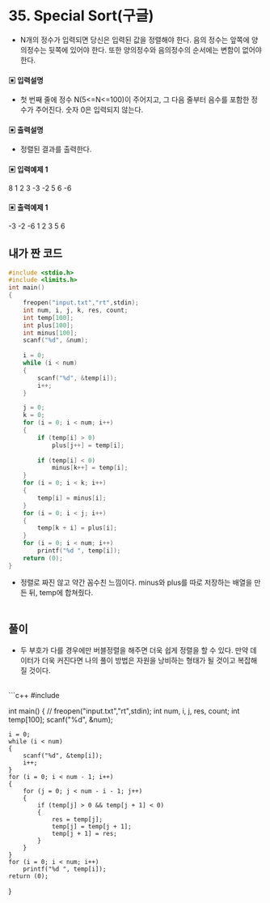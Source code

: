 # 35. Special Sort(구글)

* N개의 정수가 입력되면 당신은 입력된 값을 정렬해야 한다. 음의 정수는 앞쪽에 양의정수는 뒷쪽에 있어야 한다. 또한 양의정수와 음의정수의 순서에는 변함이 없어야 한다.




#### ▣ 입력설명

* 첫 번째 줄에 정수 N(5<=N<=100)이 주어지고, 그 다음 줄부터 음수를 포함한 정수가 주어진다. 숫자 0은 입력되지 않는다. 




#### ▣ 출력설명

* 정렬된 결과를 출력한다.




#### ▣ 입력예제 1
8
1 2 3 -3 -2 5 6 -6






#### ▣ 출력예제 1

-3 -2 -6 1 2 3 5 6


## 내가 짠 코드

```c++
#include <stdio.h>
#include <limits.h>
int main()
{
	freopen("input.txt","rt",stdin);
	int num, i, j, k, res, count;
	int temp[100];
	int plus[100];
	int minus[100];
	scanf("%d", &num);
	
	i = 0;
	while (i < num)
	{
		scanf("%d", &temp[i]);
		i++;
	}

	j = 0;
	k = 0;
	for (i = 0; i < num; i++)
	{
		if (temp[i] > 0)
			plus[j++] = temp[i];
		
		if (temp[i] < 0)
			minus[k++] = temp[i];
	}
	for (i = 0; i < k; i++)
	{
		temp[i] = minus[i];
	}
	for (i = 0; i < j; i++)
	{
		temp[k + i] = plus[i];
	}
	for (i = 0; i < num; i++)
		printf("%d ", temp[i]);
	return (0);
}


```
* 정렬로 짜진 않고 약간 꼼수친 느낌이다. minus와 plus를 따로 저장하는 배열을 만든 뒤, temp에 합쳐줬다.
<br><br> 

## 풀이
* 두 부호가 다를 경우에만 버블정렬을 해주면 더욱 쉽게 정렬을 할 수 있다. 만약 데이터가 더욱 커진다면 나의 풀이 방법은 자원을 낭비하는 형태가 될 것이고 복잡해질 것이다.

<br/>
```c++
#include <stdio.h>

int main()
{
//	freopen("input.txt","rt",stdin);
	int num, i, j, res, count;
	int temp[100];
	scanf("%d", &num);
	
	i = 0;
	while (i < num)
	{
		scanf("%d", &temp[i]);
		i++;
	}
	for (i = 0; i < num - 1; i++)
	{
		for (j = 0; j < num - i - 1; j++)
		{
			if (temp[j] > 0 && temp[j + 1] < 0)
			{
				res = temp[j];
				temp[j] = temp[j + 1];
				temp[j + 1] = res;
			}
		}
	}
	for (i = 0; i < num; i++)
		printf("%d ", temp[i]);
	return (0);
}


```
